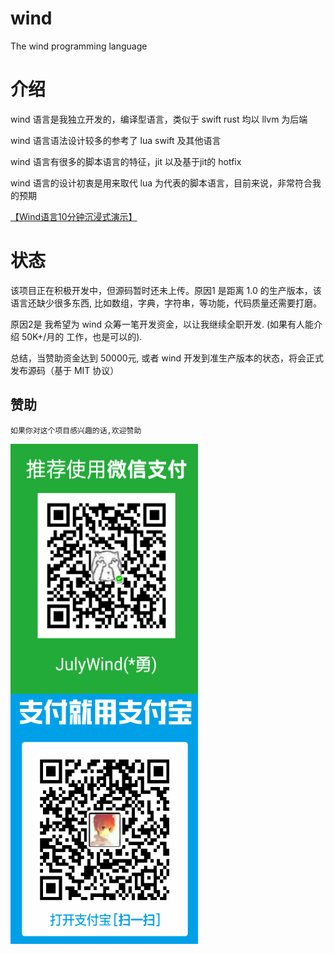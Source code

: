 # wind
The wind programming language


# 介绍
wind 语言是我独立开发的，编译型语言，类似于 swift rust 均以 llvm 为后端

wind 语言语法设计较多的参考了 lua swift 及其他语言

wind 语言有很多的脚本语言的特征，jit 以及基于jit的 hotfix

wind 语言的设计初衷是用来取代 lua 为代表的脚本语言，目前来说，非常符合我的预期

[【Wind语言10分钟沉浸式演示】](https://www.bilibili.com/video/BV1TTgXeLEZm/?share_source=copy_web&vd_source=2222e526faccca1d956aefc8ebbeb59b)

# 状态

该项目正在积极开发中，但源码暂时还未上传。原因1 是距离 1.0 的生产版本，该语言还缺少很多东西, 比如数组，字典，字符串，等功能，代码质量还需要打磨。

原因2是 我希望为 wind 众筹一笔开发资金，以让我继续全职开发. (如果有人能介绍 50K+/月的 工作，也是可以的). 

总结，当赞助资金达到 50000元, 或者 wind 开发到准生产版本的状态，将会正式发布源码（基于 MIT 协议）


## 赞助
```
如果你对这个项目感兴趣的话,欢迎赞助
```
<img src="https://raw.githubusercontent.com/HYbutterfly/Fantasy-scorpio-donation/master/wechatpay.png" align="left" height="400" width="300">
<img src="https://raw.githubusercontent.com/HYbutterfly/Fantasy-scorpio-donation/master/alipay.png" height="400" width="300">